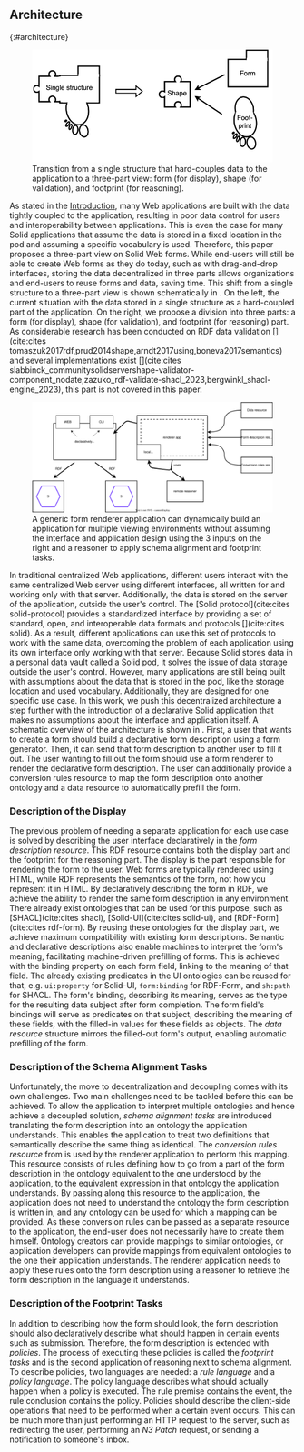 ## Architecture
{:#architecture}

<figure id="fig:eaen-currently-to-goal" class="halfwidth">
<img src="img/currently-to-goal.png" alt="[Figure of shift from single structure to a three-part view]" />
<figcaption markdown="block">
Transition from a single structure that hard-couples data to the application to a three-part view: form (for display), shape (for validation), and footprint (for reasoning).
</figcaption>
</figure>

As stated in the [Introduction](#introduction), many Web applications are built with the data tightly coupled to the application, resulting in poor data control for users and interoperability between applications.
This is even the case for many Solid applications that assume the data is stored in a fixed location in the pod and assuming a specific vocabulary is used.
Therefore, this paper proposes a three-part view on Solid Web forms.
While end-users will still be able to create Web forms as they do today, such as with drag-and-drop interfaces, storing the data decentralized in three parts allows organizations and end-users to reuse forms and data, saving time.
This shift from a single structure to a three-part view is shown schematically in [](#fig:eaen-currently-to-goal).
On the left, the current situation with the data stored in a single structure as a hard-coupled part of the application.
On the right, we propose a division into three parts: a form (for display), shape (for validation), and footprint (for reasoning) part.
As considerable research has been conducted on RDF data validation [](cite:cites tomaszuk2017rdf,prud2014shape,arndt2017using,boneva2017semantics) and several implementations exist [](cite:cites slabbinck_communitysolidservershape-validator-component_nodate,zazuko_rdf-validate-shacl_2023,bergwinkl_shacl-engine_2023), this part is not covered in this paper.

<figure id="fig:renderer-architecture">
<img src="img/stage-2.svg" alt="[Figure of high level architecture of declarative Solid applications]" />
<figcaption markdown="block">
A generic form renderer application can dynamically build an application for multiple viewing environments without assuming the interface and application design using the 3 inputs on the right and a reasoner to apply schema alignment and footprint tasks.
</figcaption>
</figure>

In traditional centralized Web applications, different users interact with the same centralized Web server using different interfaces, all written for and working only with that server.
Additionally, the data is stored on the server of the application, outside the user's control.
The [Solid protocol](cite:cites solid-protocol) provides a standardized interface by providing a set of standard, open, and interoperable data formats and protocols [](cite:cites solid).
As a result, different applications can use this set of protocols to work with the same data, overcoming the problem of each application using its own interface only working with that server.
Because Solid stores data in a personal data vault called a Solid pod, it solves the issue of data storage outside the user's control.
However, many applications are still being built with assumptions about the data that is stored in the pod, like the storage location and used vocabulary.
Additionally, they are designed for one specific use case.
In this work, we push this decentralized architecture a step further with the introduction of a declarative Solid application that makes no assumptions about the interface and application itself.
A schematic overview of the architecture is shown in [](#fig:renderer-architecture).
First, a user that wants to create a form should build a declarative form description using a form generator.
Then, it can send that form description to another user to fill it out.
The user wanting to fill out the form should use a form renderer to render the declarative form description.
The user can additionally provide a conversion rules resource to map the form description onto another ontology and a data resource to automatically prefill the form.


### Description of the Display

The previous problem of needing a separate application for each use case is solved by describing the user interface declaratively in the *form description resource*.
This RDF resource contains both the display part and the footprint for the reasoning part.
The display is the part responsible for rendering the form to the user.
Web forms are typically rendered using HTML, while RDF represents the semantics of the form, not how you represent it in HTML.
By declaratively describing the form in RDF, we achieve the ability to render the same form description in any environment.
There already exist ontologies that can be used for this purpose, such as [SHACL](cite:cites shacl), [Solid-UI](cite:cites solid-ui), and [RDF-Form](cite:cites rdf-form).
By reusing these ontologies for the display part, we achieve maximum compatibility with existing form descriptions.
Semantic and declarative descriptions also enable machines to interpret the form's meaning, facilitating machine-driven prefilling of forms.
This is achieved with the binding property on each form field, linking to the meaning of that field.
The already existing predicates in the UI ontologies can be reused for that, e.g. `ui:property` for Solid-UI, `form:binding` for RDF-Form, and `sh:path` for SHACL.
The form's binding, describing its meaning, serves as the type for the resulting data subject after form completion.
The form field's bindings will serve as predicates on that subject, describing the meaning of these fields, with the filled-in values for these fields as objects.
The *data resource* structure mirrors the filled-out form's output, enabling automatic prefilling of the form.


### Description of the Schema Alignment Tasks

Unfortunately, the move to decentralization and decoupling comes with its own challenges.
Two main challenges need to be tackled before this can be achieved.
To allow the application to interpret multiple ontologies and hence achieve a decoupled solution, *schema alignment tasks* are introduced translating the form description into an ontology the application understands.
This enables the application to treat two definitions that semantically describe the same thing as identical.
The *conversion rules resource* from [](#fig:renderer-architecture) is used by the renderer application to perform this mapping.
This resource consists of rules defining how to go from a part of the form description in the ontology equivalent to the one understood by the application, to the equivalent expression in that ontology the application understands.
By passing along this resource to the application, the application does not need to understand the ontology the form description is written in, and any ontology can be used for which a mapping can be provided.
As these conversion rules can be passed as a separate resource to the application, the end-user does not necessarily have to create them himself. 
Ontology creators can provide mappings to similar ontologies, or application developers can provide mappings from equivalent ontologies to the one their application understands.
The renderer application needs to apply these rules onto the form description using a reasoner to retrieve the form description in the language it understands.


### Description of the Footprint Tasks

In addition to describing how the form should look, the form description should also declaratively describe what should happen in certain events such as submission.
Therefore, the form description is extended with *policies*.
The process of executing these policies is called the *footprint tasks* and is the second application of reasoning next to schema alignment.
To describe policies, two languages are needed: a *rule language* and a *policy language*.
The policy language describes what should actually happen when a policy is executed.
The rule premise contains the event, the rule conclusion contains the policy.
Policies should describe the client-side operations that need to be performed when a certain event occurs.
This can be much more than just performing an HTTP request to the server, such as redirecting the user, performing an *N3 Patch* request, or sending a notification to someone's inbox.
